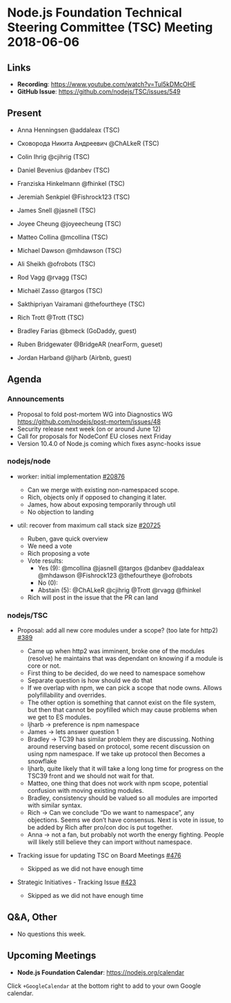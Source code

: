 # Node.js Foundation Technical Steering Committee (TSC) Meeting 2018-06-06

## Links

* **Recording**: https://www.youtube.com/watch?v=Tul5kDMcOHE
* **GitHub Issue**: https://github.com/nodejs/TSC/issues/549

## Present

* Anna Henningsen @addaleax (TSC)
* Сковорода Никита Андреевич @ChALkeR (TSC)
* Colin Ihrig @cjihrig (TSC)
* Daniel Bevenius @danbev (TSC)
* Franziska Hinkelmann @fhinkel (TSC)
* Jeremiah Senkpiel @Fishrock123 (TSC)
* James Snell @jasnell (TSC)
* Joyee Cheung @joyeecheung (TSC)
* Matteo Collina @mcollina (TSC)
* Michael Dawson @mhdawson (TSC)
* Ali Sheikh @ofrobots (TSC)
* Rod Vagg @rvagg (TSC)
* Michaël Zasso @targos (TSC)
* Sakthipriyan Vairamani @thefourtheye (TSC)
* Rich Trott @Trott (TSC)

* Bradley Farias @bmeck (GoDaddy, guest)
* Ruben Bridgewater @BridgeAR (nearForm, gueset)
* Jordan Harband @ljharb (Airbnb, guest)

## Agenda

### Announcements

* Proposal to fold post-mortem WG into Diagnostics WG https://github.com/nodejs/post-mortem/issues/48
* Security release next week (on or around June 12)
* Call for proposals for NodeConf EU closes next Friday
* Version 10.4.0 of Node.js coming which fixes async-hooks issue

### nodejs/node

* worker: initial implementation [#20876](https://github.com/nodejs/node/pull/20876)
  * Can we merge with existing non-namespaced scope.
  * Rich, objects only if opposed to changing it later.
  * James, how about exposing temporarily through util
  * No objection to landing

* util: recover from maximum call stack size [#20725](https://github.com/nodejs/node/pull/20725)
  * Ruben, gave quick overview
  * We need a vote
  * Rich proposing a vote
  * Vote results:
    * Yes (9): @mcollina @jasnell @targos @danbev @addaleax @mhdawson @Fishrock123 @thefourtheye @ofrobots
    * No (0):
    * Abstain (5): @ChALkeR @cjihrig @Trott @rvagg @fhinkel
  * Rich will post in the issue that the PR can land

### nodejs/TSC

* Proposal: add all new core modules under a scope? (too late for http2) [#389](https://github.com/nodejs/TSC/issues/389)
  * Came up when http2 was imminent, broke one of the modules (resolve) he maintains that was
    dependant on knowing if a module is core or not.
  * First thing to be decided, do we need to namespace somehow
  * Separate question is how should we do that
  * If we overlap with npm, we can pick a scope that node owns.  Allows polyfillability and overrides.
  * The other option is something that cannot exist on the file system, but then that cannot be poyfilled
    which may cause problems when we get to ES modules.
  * ljharb -> preference is npm namespace
  * James -> lets answer question 1
  * Bradley -> TC39 has similar problem they are discussing. Nothing around reserving based on
    protocol, some recent discussion on using npm namespace.  If we take up protocol then
    Becomes a snowflake
  * ljharb, quite likely that it will take a long long time for progress on the TSC39 front and we should
    not wait for that.
  * Matteo, one thing that does not work with npm scope, potential confusion with moving existing
    modules.
  * Bradley, consistency should be valued so all modules are imported with similar syntax.
  * Rich -> Can we conclude “Do we want to namespace”, any objections.  Seems we don’t
    have consensus.  Next is vote in issue, to be added by Rich after pro/con doc is put together.
  * Anna -> not a fan, but probably not worth the energy fighting.  People will likely still believe
    they can import without namespace.

* Tracking issue for updating TSC on Board Meetings [#476](https://github.com/nodejs/TSC/issues/476)
  * Skipped as we did not have enough time
* Strategic Initiatives - Tracking Issue [#423](https://github.com/nodejs/TSC/issues/423)
  * Skipped as we did not have enough time

## Q&A, Other
* No questions this week.

## Upcoming Meetings

* **Node.js Foundation Calendar**: https://nodejs.org/calendar

Click `+GoogleCalendar` at the bottom right to add to your own Google calendar.
